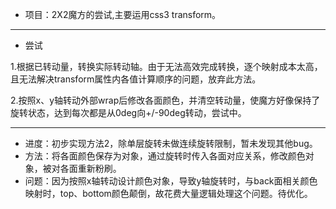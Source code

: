 
- 项目：2X2魔方的尝试,主要运用css3 transform。

----------

- 尝试

1.根据已转动量，转换实际转动轴。由于无法高效完成转换，逐个映射成本太高，且无法解决transform属性内各值计算顺序的问题，放弃此方法。

2.按照x、y轴转动外部wrap后修改各面颜色，并清空转动量，使魔方好像保持了旋转状态，达到每次都是从0deg向+/-90deg转动，尝试中。

----------

- 进度：初步实现方法2，除单层旋转未做连续旋转限制，暂未发现其他bug。
- 方法：将各面颜色保存为对象，通过旋转时传入各面对应关系，修改颜色对象，被对各面重新粉刷。
- 问题：因为按照x轴转动设计颜色对象，导致y轴旋转时，与back面相关颜色映射时，top、bottom颜色颠倒，故花费大量逻辑处理这个问题。待优化。